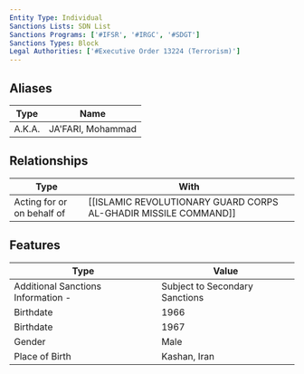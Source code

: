 ```yaml
---
Entity Type: Individual
Sanctions Lists: SDN List
Sanctions Programs: ['#IFSR', '#IRGC', '#SDGT']
Sanctions Types: Block
Legal Authorities: ['#Executive Order 13224 (Terrorism)']
---
```


## Aliases
| Type  | Name      | 
|-------|-----------|
| A.K.A. | JA'FARI, Mohammad |

## Relationships
| Type  | With      | 
|-------|-----------|
| Acting for or on behalf of | [[ISLAMIC REVOLUTIONARY GUARD CORPS AL-GHADIR MISSILE COMMAND]] |

## Features
| Type  | Value      |
|-------|------------|
| Additional Sanctions Information - | Subject to Secondary Sanctions |
| Birthdate | 1966 |
| Birthdate | 1967 |
| Gender | Male |
| Place of Birth | Kashan, Iran |
